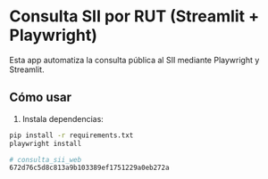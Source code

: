 
# Consulta SII por RUT (Streamlit + Playwright)

Esta app automatiza la consulta pública al SII mediante Playwright y Streamlit.

## Cómo usar

1. Instala dependencias:

```bash
pip install -r requirements.txt
playwright install

# consulta_sii_web
672d76c5d8c813a9b103389ef1751229a0eb272a
